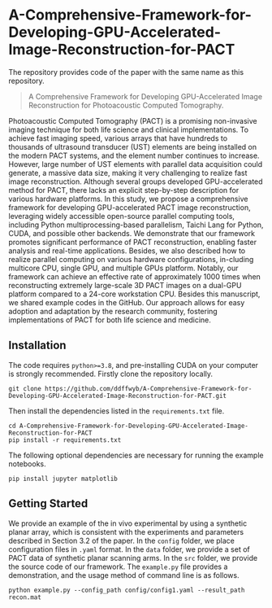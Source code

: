 # A-Comprehensive-Framework-for-Developing-GPU-Accelerated-Image-Reconstruction-for-PACT

The repository provides code of the paper with the same name as this repository.

> A Comprehensive Framework for Developing GPU-Accelerated Image Reconstruction for Photoacoustic Computed Tomography.

Photoacoustic Computed Tomography (PACT) is a promising non-invasive imaging technique for both life science and clinical implementations. To achieve fast imaging speed, various arrays that have hundreds to thousands of ultrasound transducer (UST) elements are being installed on the modern PACT systems, and the element number continues to increase. However, large number of UST elements with parallel data acquisition could generate, a massive data size, making it very challenging to realize fast image reconstruction. Although several groups developed GPU-accelerated method for PACT, there lacks an explicit step-by-step description for various hardware platforms. In this study, we propose a comprehensive framework for developing GPU-accelerated PACT image reconstruction, leveraging widely accessible open-source parallel computing tools, including Python multiprocessing-based parallelism, Taichi Lang for Python, CUDA, and possible other backends. We demonstrate that our framework promotes significant performance of PACT reconstruction, enabling faster analysis and real-time applications. Besides, we also described how to realize parallel computing on various hardware configurations, in-cluding multicore CPU, single GPU, and multiple GPUs platform. Notably, our framework can achieve an effective rate of approximately 1000 times when reconstructing extremely large-scale 3D PACT images on a dual-GPU platform compared to a 24-core workstation CPU. Besides this manuscript, we shared example codes in the GitHub. Our approach allows for easy adoption and adaptation by the research community, fostering implementations of PACT for both life science and medicine.

## Installation

The code requires `python>=3.8`, and pre-installing CUDA on your computer is strongly recommended. Firstly clone the repository locally.

```
git clone https://github.com/ddffwyb/A-Comprehensive-Framework-for-Developing-GPU-Accelerated-Image-Reconstruction-for-PACT.git
```

Then install the dependencies listed in the `requirements.txt` file.

```
cd A-Comprehensive-Framework-for-Developing-GPU-Accelerated-Image-Reconstruction-for-PACT
pip install -r requirements.txt
```

The following optional dependencies are necessary for running the example notebooks.

```
pip install jupyter matplotlib
```

## Getting Started

We provide an example of the in vivo experimental by using a synthetic planar array, which is consistent with the experiments and parameters described in Section 3.2 of the paper. In the `config` folder, we place configuration files in `.yaml` format. In the `data` folder, we provide a set of PACT data of synthetic planar scanning arms. In the `src` folder, we provide the source code of our framework. The `example.py` file provides a demonstration, and the usage method of command line is as follows.

```
python example.py --config_path config/config1.yaml --result_path recon.mat
```
